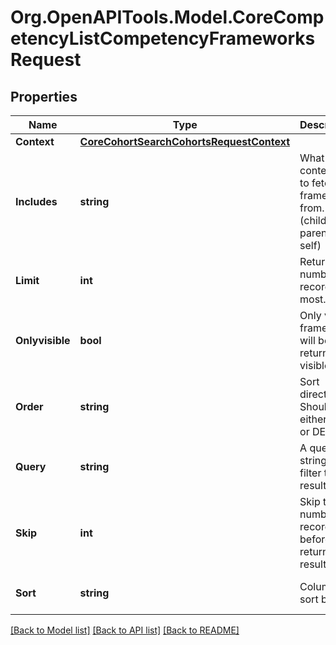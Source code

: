 # Org.OpenAPITools.Model.CoreCompetencyListCompetencyFrameworksRequest

## Properties

Name | Type | Description | Notes
------------ | ------------- | ------------- | -------------
**Context** | [**CoreCohortSearchCohortsRequestContext**](CoreCohortSearchCohortsRequestContext.md) |  | 
**Includes** | **string** | What other contextes to fetch the frameworks from. (children, parents, self) | [optional] [default to "children"]
**Limit** | **int** | Return this number of records at most. | [optional] [default to 0]
**Onlyvisible** | **bool** | Only visible frameworks will be returned if visible true | [optional] [default to false]
**Order** | **string** | Sort direction. Should be either ASC or DESC | [optional] [default to ""]
**Query** | **string** | A query string to filter the results | [optional] [default to ""]
**Skip** | **int** | Skip this number of records before returning results | [optional] [default to 0]
**Sort** | **string** | Column to sort by. | [optional] [default to "shortname"]

[[Back to Model list]](../README.md#documentation-for-models) [[Back to API list]](../README.md#documentation-for-api-endpoints) [[Back to README]](../README.md)

